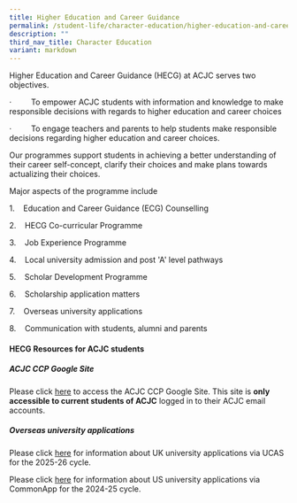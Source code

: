 ```yaml
---
title: Higher Education and Career Guidance
permalink: /student-life/character-education/higher-education-and-career-guidance/
description: ""
third_nav_title: Character Education
variant: markdown
---
```

Higher Education and Career Guidance (HECG) at ACJC serves two objectives.

·         To empower ACJC students with information and knowledge to make responsible decisions with regards to higher education and career choices

·         To engage teachers and parents to help students make responsible decisions regarding higher education and career choices.

  

Our programmes support students in achieving a better understanding of their career self-concept, clarify their choices and make plans towards actualizing their choices.

Major aspects of the programme include

1.    Education and Career Guidance (ECG) Counselling

2.    HECG Co-curricular Programme

3.    Job Experience Programme

4.    Local university admission and post 'A' level pathways

5.    Scholar Development Programme

6.    Scholarship application matters

7.    Overseas university applications

8.    Communication with students, alumni and parents

#### HECG Resources for ACJC students
##### ACJC CCP Google Site  
Please click [here](https://sites.google.com/acjc.edu.sg/acjcccejc1/higher-education-and-career-guidance) to access the ACJC CCP Google Site. This site is **only accessible to current students of ACJC** logged in to their ACJC email accounts.

##### Overseas university applications

Please click [here](/files/Oxbridge_Application__1_.pdf) for information about UK university applications via UCAS for the 2025-26 cycle.

Please click [here](/files/US_University_Applications_2024_25.pdf) for information about US university applications via CommonApp for the 2024-25 cycle.